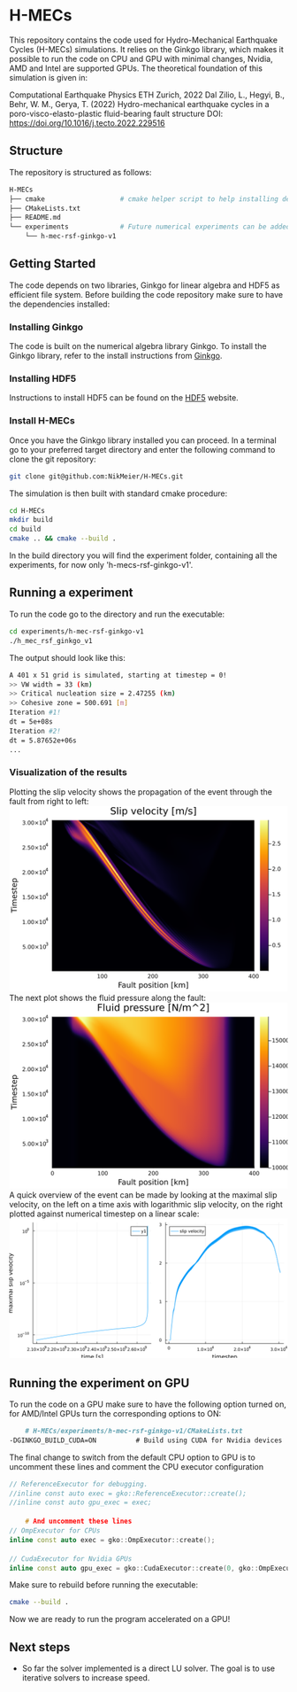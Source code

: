 # H-MECs
This repository contains the code used for Hydro-Mechanical Earthquake Cycles (H-MECs) simulations. It relies on the Ginkgo library, which makes it possible to run the code on CPU and GPU with minimal changes, Nvidia, AMD and Intel are supported GPUs. The theoretical foundation of this simulation is given in:

Computational Earthquake Physics ETH Zurich, 2022 Dal Zilio, L., Hegyi, B., Behr, W. M., Gerya, T. (2022) Hydro-mechanical earthquake cycles in a poro-visco-elasto-plastic fluid-bearing fault structure DOI: https://doi.org/10.1016/j.tecto.2022.229516

## Structure
The repository is structured as follows:
```bash
H-MECs
├── cmake                   # cmake helper script to help installing dependencies
├── CMakeLists.txt
├── README.md
└── experiments             # Future numerical experiments can be added here
    └── h-mec-rsf-ginkgo-v1
```

## Getting Started
The code depends on two libraries, Ginkgo for linear algebra and HDF5 as efficient file system. Before building the code repository make sure to have the dependencies installed:
### Installing Ginkgo
The code is built on the numerical algebra library Ginkgo. To install the Ginkgo library, refer to the install instructions from [Ginkgo](https://github.com/ginkgo-project/ginkgo/wiki/Tutorial-1:-Getting-Started).

### Installing HDF5
Instructions to install HDF5 can be found on the [HDF5](https://www.hdfgroup.org/download-hdf5/) website.

### Install H-MECs
Once you have the Ginkgo library installed you can proceed. In a terminal go to your preferred target directory and enter the following command to clone the git repository:
```bash
git clone git@github.com:NikMeier/H-MECs.git
```
The simulation is then built with standard cmake procedure:

```bash
cd H-MECs
mkdir build
cd build
cmake .. && cmake --build .
```

In the build directory you will find the experiment folder, containing all the experiments, for now only 'h-mecs-rsf-ginkgo-v1'.

## Running a experiment
To run the code go to the directory and run the executable:
```bash
cd experiments/h-mec-rsf-ginkgo-v1
./h_mec_rsf_ginkgo_v1
```
The output should look like this:
```bash
A 401 x 51 grid is simulated, starting at timestep = 0!
>> VW width = 33 (km)
>> Critical nucleation size = 2.47255 (km)
>> Cohesive zone = 500.691 [m]
Iteration #1!
dt = 5e+08s
Iteration #2!
dt = 5.87652e+06s
...
```

### Visualization of the results
Plotting the slip velocity shows the propagation of the event through the fault from right to left:
![Vslip](./plots/EVO_Vslip.png)
The next plot shows the fluid pressure along the fault:
![Fluid pressure](./plots/EVO_press_flu.png)
A quick overview of the event can be made by looking at the maximal slip velocity, on the left on a time axis with logarithmic slip velocity, on the right plotted against numerical timestep on a linear scale:
![EVO_data](./plots/EVO_data.png)
## Running the experiment on GPU
To run the code on a GPU make sure to have the following option turned on, for AMD/Intel GPUs turn the corresponding options to ON:
```markdown
    # H-MECs/experiments/h-mec-rsf-ginkgo-v1/CMakeLists.txt
-DGINKGO_BUILD_CUDA=ON          # Build using CUDA for Nvidia devices
```

The final change to switch from the default CPU option to GPU is to uncomment these lines and comment the CPU executor configuration
```cpp
// ReferenceExecutor for debugging.
//inline const auto exec = gko::ReferenceExecutor::create();
//inline const auto gpu_exec = exec;

    # And uncomment these lines
// OmpExecutor for CPUs
inline const auto exec = gko::OmpExecutor::create();

// CudaExecutor for Nvidia GPUs
inline const auto gpu_exec = gko::CudaExecutor::create(0, gko::OmpExecutor::create());
```
Make sure to rebuild before running the executable:
```bash
cmake --build .
```

Now we are ready to run the program accelerated on a GPU!

## Next steps

 - So far the solver implemented is a direct LU solver. The goal is to use iterative solvers to increase speed.